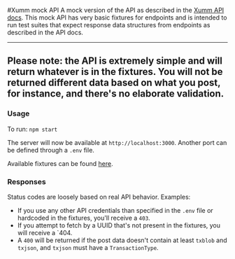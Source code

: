 #Xumm mock API
A mock version of the API as described in the [Xumm API docs](https://xumm.readme.io/reference/about).
This mock API has very basic fixtures for endpoints and is intended to run test suites that expect
response data structures from endpoints as described in the API docs. 

----------------------- ------------------------------------
**Please note**: the API is extremely simple and will return whatever is in the fixtures. You will not
be returned different data based on what you post, for instance, and there's no elaborate validation.
----------------------------------------------------------------

### Usage
To run:
`npm start`

The server will now be available at `http://localhost:3000`. Another port can be defined through a 
`.env` file. 

Available fixtures can be found [here](./fixtures/api.js).

### Responses
Status codes are loosely based on real API behavior. Examples:
- If you use any other API credentials than specified in the `.env` file or hardcoded in the 
fixtures, you'll receive a `403`.
- If you attempt to fetch by a UUID that's not present in the fixtures, you will receive a `404. 
- A `400` will  be returned if the post
data doesn't contain at least `txblob` and `txjson`, and `txjson` must have a `TransactionType`.